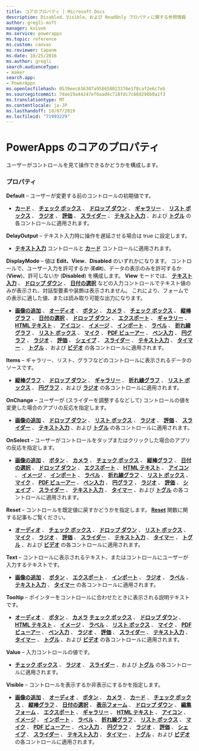 ```yaml
---
title: コアのプロパティ | Microsoft Docs
description: Disabled、Visible、および ReadOnly プロパティに関する参照情報
author: gregli-msft
manager: kvivek
ms.service: powerapps
ms.topic: reference
ms.custom: canvas
ms.reviewer: tapanm
ms.date: 10/25/2016
ms.author: gregli
search.audienceType:
- maker
search.app:
- PowerApps
ms.openlocfilehash: 0539eec636307a958658023376e1f8caf2e6c7eb
ms.sourcegitcommit: 7dae19a44247ef6aad4c718fdc7c68d298b0a1f3
ms.translationtype: MT
ms.contentlocale: ja-JP
ms.lasthandoff: 10/07/2019
ms.locfileid: "71993229"
---
```

# <a name="core-properties-in-powerapps"></a>PowerApps のコアのプロパティ
ユーザーがコントロールを見て操作できるかどうかを構成します。

### <a name="properties"></a>プロパティ
**Default** – ユーザーが変更する前のコントロールの初期値です。

* **[カード](control-card.md)** 、 **[チェック ボックス](control-check-box.md)** 、 **[ドロップ ダウン](control-drop-down.md)** 、 **[ギャラリー](control-gallery.md)** 、 **[リスト ボックス](control-list-box.md)** 、 **[ラジオ](control-radio.md)** 、 **[評価](control-rating.md)** 、 **[スライダー](control-slider.md)** 、 **[テキスト入力](control-text-input.md)** 、および **[トグル](control-toggle.md)** の各コントロールに適用されます。

**DelayOutput** – テキスト入力時に操作を遅延させる場合は true に設定します。

* **[テキスト入力](control-text-input.md)** コントロールと **[カード](control-card.md)** コントロールに適用されます。

**DisplayMode** – 値は **Edit、View**、**Disabled** のいずれかになります。 コントロールで、ユーザー入力を許可するか (**Edit**)、データの表示のみを許可するか (**View**)、許可しないか (**Disabled**) を構成します。  **View** モードでは、 **[テキスト入力](control-text-input.md)** 、 **[ドロップ ダウン](control-drop-down.md)** 、 **[日付の選択](control-date-picker.md)** などの入力コントロールでテキスト値のみが表示され、対話型要素や装飾は表示されません。  これにより、フォームでの表示に適した値、または読み取り可能な出力になります。

* **[画像の追加](control-add-picture.md)** 、 **[オーディオ](control-audio-video.md)** 、 **[ボタン](control-button.md)** 、 **[カメラ](control-camera.md)** 、 **[チェック ボックス](control-check-box.md)** 、 **[縦棒グラフ](control-column-line-chart.md)** 、 **[日付の選択](control-date-picker.md)** 、 **[ドロップ ダウン](control-drop-down.md)** 、 **[エクスポート](control-export-import.md)** 、 **[ギャラリー](control-gallery.md)** 、 **[HTML テキスト](control-html-text.md)** 、 **[アイコン](control-shapes-icons.md)** 、 **[イメージ](control-image.md)** 、 **[インポート](control-export-import.md)** 、 **[ラベル](control-text-box.md)** 、 **[折れ線グラフ](control-column-line-chart.md)** 、 **[リスト ボックス](control-list-box.md)** 、 **[マイク](control-microphone.md)** 、 **[PDF ビューアー](control-pdf-viewer.md)** 、 **[ペン入力](control-pen-input.md)** 、 **[円グラフ](control-pie-chart.md)** 、 **[ラジオ](control-radio.md)** 、 **[評価](control-rating.md)** 、 **[シェイプ](control-shapes-icons.md)** 、 **[スライダー](control-slider.md)** 、 **[テキスト入力](control-text-input.md)** 、 **[タイマー](control-timer.md)** 、 **[トグル](control-toggle.md)** 、および **[ビデオ](control-audio-video.md)** の各コントロールに適用されます。

**Items** – ギャラリー、リスト、グラフなどのコントロールに表示されるデータのソースです。

* **[縦棒グラフ](control-column-line-chart.md)** 、 **[ドロップ ダウン](control-drop-down.md)** 、 **[ギャラリー](control-gallery.md)** 、 **[折れ線グラフ](control-column-line-chart.md)** 、 **[リスト ボックス](control-list-box.md)** 、 **[円グラフ](control-pie-chart.md)** 、および **[ラジオ](control-radio.md)** の各コントロールに適用されます。

**OnChange** – ユーザーが (スライダーを調整するなどして) コントロールの値を変更した場合のアプリの反応を指定します。

* **[画像の追加](control-add-picture.md)** 、 **[ドロップ ダウン](control-drop-down.md)** 、 **[リスト ボックス](control-list-box.md)** 、 **[ラジオ](control-radio.md)** 、 **[評価](control-rating.md)** 、 **[スライダー](control-slider.md)** 、 **[テキスト入力](control-text-input.md)** 、および **[トグル](control-toggle.md)** の各コントロールに適用されます。

**OnSelect** – ユーザーがコントロールをタップまたはクリックした場合のアプリの反応を指定します。

* **[画像の追加](control-add-picture.md)** 、 **[ボタン](control-button.md)** 、 **[カメラ](control-camera.md)** 、 **[チェック ボックス](control-check-box.md)** 、 **[縦棒グラフ](control-column-line-chart.md)** 、 **[日付の選択](control-date-picker.md)** 、 **[ドロップ ダウン](control-drop-down.md)** 、 **[エクスポート](control-export-import.md)** 、 **[HTML テキスト](control-html-text.md)** 、 **[アイコン](control-shapes-icons.md)** 、 **[イメージ](control-image.md)** 、 **[インポート](control-export-import.md)** 、 **[ラベル](control-text-box.md)** 、 **[折れ線グラフ](control-column-line-chart.md)** 、 **[リスト ボックス](control-list-box.md)** 、 **[マイク](control-microphone.md)** 、 **[PDF ビューアー](control-pdf-viewer.md)** 、 **[ペン入力](control-pen-input.md)** 、 **[円グラフ](control-pie-chart.md)** 、 **[ラジオ](control-radio.md)** 、 **[評価](control-rating.md)** 、 **[シェイプ](control-shapes-icons.md)** 、 **[スライダー](control-slider.md)** 、 **[テキスト入力](control-text-input.md)** 、 **[タイマー](control-timer.md)** 、および **[トグル](control-toggle.md)** の各コントロールに適用されます。

**Reset** – コントロールを既定値に戻すかどうかを指定します。  **[Reset](../functions/function-reset.md)** 関数に関する記事もご覧ください。

* **[オーディオ](control-audio-video.md)** 、 **[チェック ボックス](control-check-box.md)** 、 **[ドロップ ダウン](control-drop-down.md)** 、 **[リスト ボックス](control-list-box.md)** 、 **[マイク](control-microphone.md)** 、 **[ラジオ](control-radio.md)** 、 **[評価](control-rating.md)** 、 **[スライダー](control-slider.md)** 、 **[テキスト入力](control-text-input.md)** 、 **[タイマー](control-timer.md)** 、 **[トグル](control-toggle.md)** 、および **[ビデオ](control-audio-video.md)** の各コントロールに適用されます。

**Text** – コントロールに表示されるテキスト、またはコントロールにユーザーが入力するテキストです。

* **[画像の追加](control-add-picture.md)** 、 **[ボタン](control-button.md)** 、 **[エクスポート](control-check-box.md)** 、 **[インポート](control-export-import.md)** 、 **[ラジオ](control-export-import.md)** 、 **[ラベル](control-text-box.md)** 、 **[テキスト入力](control-text-input.md)** 、 **[タイマー](control-timer.md)** の各コントロールに適用されます。

**Tooltip** – ポインターをコントロールに合わせたときに表示される説明テキストです。

* **[オーディオ](control-audio-video.md)** 、 **[ボタン](control-button.md)** 、 **[カメラ](control-camera.md)** **[チェック ボックス](control-check-box.md)** 、 **[ドロップ ダウン](control-drop-down.md)** 、 **[HTML テキスト](control-html-text.md)** 、 **[イメージ](control-image.md)** 、 **[ラベル](control-text-box.md)** 、 **[リスト ボックス](control-list-box.md)** 、 **[マイク](control-microphone.md)** 、 **[PDF ビューアー](control-pdf-viewer.md)** 、 **[ペン入力](control-pen-input.md)** 、 **[ラジオ](control-radio.md)** 、 **[評価](control-rating.md)** 、 **[スライダー](control-slider.md)** 、 **[テキスト入力](control-text-input.md)** 、 **[タイマー](control-timer.md)** 、 **[トグル](control-toggle.md)** 、および **[ビデオ](control-audio-video.md)** の各コントロールに適用されます。

**Value** – 入力コントロールの値です。

* **[チェック ボックス](control-check-box.md)** 、 **[ラジオ](control-radio.md)** 、 **[スライダー](control-slider.md)** 、および **[トグル](control-toggle.md)** の各コントロールに適用されます。

**Visible** – コントロールを表示するか非表示にするかを指定します。

* **[画像の追加](control-add-picture.md)** 、 **[オーディオ](control-audio-video.md)** 、 **[ボタン](control-button.md)** 、 **[カメラ](control-camera.md)** 、 **[カード](control-card.md)** 、 **[チェック ボックス](control-check-box.md)** 、 **[縦棒グラフ](control-column-line-chart.md)** 、 **[日付の選択](control-date-picker.md)** 、 **[表示フォーム](control-form-detail.md)** 、 **[ドロップ ダウン](control-drop-down.md)** 、 **[編集フォーム](control-form-detail.md)** 、 **[エクスポート](control-export-import.md)** 、 **[ギャラリー](control-gallery.md)** 、 **[HTML テキスト](control-html-text.md)** 、 **[アイコン](control-shapes-icons.md)** 、 **[イメージ](control-image.md)** 、 **[インポート](control-export-import.md)** 、 **[ラベル](control-text-box.md)** 、 **[折れ線グラフ](control-column-line-chart.md)** 、 **[リスト ボックス](control-list-box.md)** 、 **[マイク](control-microphone.md)** 、 **[PDF ビューアー](control-pdf-viewer.md)** 、 **[ペン入力](control-pen-input.md)** 、 **[円グラフ](control-pie-chart.md)** 、 **[ラジオ](control-radio.md)** 、 **[評価](control-rating.md)** 、 **[シェイプ](control-shapes-icons.md)** 、 **[スライダー](control-slider.md)** 、 **[テキスト入力](control-text-input.md)** 、 **[タイマー](control-timer.md)** 、 **[トグル](control-toggle.md)** 、および **[ビデオ](control-audio-video.md)** の各コントロールに適用されます。

